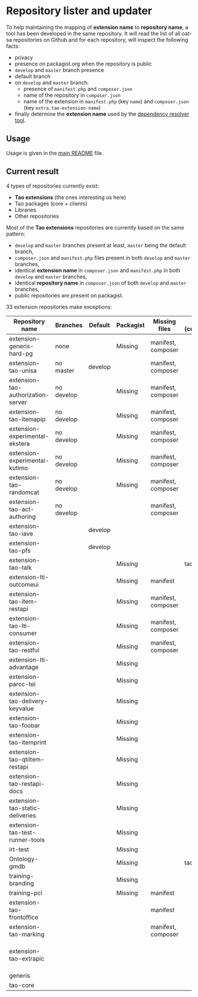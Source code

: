 # Repository lister and updater

To help maintaining the mapping of **extension name** to **repository name**, a tool has been developed in the same repository.
It will read the list of all oat-sa repositories on Github and for each repository, will inspect the following facts:

- privacy
- presence on packagist.org when the repository is public
- `develop` and `master` branch presence
- default branch
- on `develop` and `master` branch:
    - presence of `manifest.php` and `composer.json`
    - name of the repository in `composer.json`
    - name of the extension in `manifest.php` (key `name`) and `composer.json` (key `extra.tao-extension-name`)
- finally determine the **extension name** used by the [dependency resolver tool](dependency-resolver.md).


## Usage

Usage is given in the [main README](../README.md) file.


## Current result

4 types of repositories currently exist:
- **Tao extensions** (the ones interesting us here)
- Tao packages (core + clients)
- Libraries
- Other repositories

Most of the **Tao extensions** repositories are currently based on the same pattern:

- `develop` and `master` branches present at least, `master` being the default branch,
- `composer.json` and `manifest.php` files present in both `develop` and `master` branches,
- identical **extension name** in `composer.json` and `manifest.php` in both `develop` and `master` branches,
- identical **repository name** in `composer.json` of both `develop` and `master` branches,
- public repositories are present on packagist.

33 extension repositories make exceptions:

| Repository name                    | Branches   | Default | Packagist | Missing files      | Repo name (composer.json) | Extension name                              | 
|------------------------------------|------------|---------|-----------|--------------------|---------------------------|---------------------------------------------| 
| extension-generis-hard-pg          | none       |         | Missing   | manifest, composer |                           | none                                        | 
| extension-tao-unisa                | no master  | develop |           | manifest, composer |                           |                                             | 
| extension-tao-authorization-server | no develop |         | Missing   | manifest, composer |                           | none                                        | 
| extension-tao-itemapip             | no develop |         | Missing   | manifest, composer |                           | none                                        | 
| extension-experimental-ekstera     | no develop |         | Missing   | manifest, composer |                           |                                             | 
| extension-experimental-kutimo      | no develop |         | Missing   | manifest, composer |                           |                                             | 
| extension-tao-randomcat            | no develop |         | Missing   | manifest, composer |                           |                                             | 
| extension-tao-act-authoring        | no develop |         |           | manifest, composer |                           |                                             | 
| extension-tao-iave                 |            | develop |           |                    |                           |                                             | 
| extension-tao-pfs                  |            | develop |           |                    |                           |                                             | 
| extension-tao-talk                 |            |         | Missing   |                    | taoTalk                   |                                             | 
| extension-lti-outcomeui            |            |         | Missing   | manifest           |                           |                                             | 
| extension-tao-item-restapi         |            |         | Missing   | manifest, composer |                           |                                             | 
| extension-tao-lti-consumer         |            |         | Missing   | manifest, composer |                           |                                             | 
| extension-tao-restful              |            |         | Missing   | manifest, composer |                           |                                             | 
| extension-lti-advantage            |            |         | Missing   |                    |                           |                                             | 
| extension-parcc-tei                |            |         | Missing   |                    |                           |                                             | 
| extension-tao-delivery-keyvalue    |            |         | Missing   |                    |                           |                                             | 
| extension-tao-foobar               |            |         | Missing   |                    |                           |                                             | 
| extension-tao-itemprint            |            |         | Missing   |                    |                           |                                             | 
| extension-tao-qtiitem-restapi      |            |         | Missing   |                    |                           |                                             | 
| extension-tao-restapi-docs         |            |         | Missing   |                    |                           |                                             | 
| extension-tao-static-deliveries    |            |         | Missing   |                    |                           |                                             | 
| extension-tao-test-runner-tools    |            |         | Missing   |                    |                           |                                             | 
| irt-test                           |            |         | Missing   |                    |                           | irtTest                                     | 
| Ontology-gmdb                      |            |         | Missing   |                    | taoGmdb                   | taoGmdb                                     | 
| training-branding                  |            |         | Missing   |                    |                           | trainingBranding                            | 
| training-pci                       |            |         | Missing   | manifest           |                           | trainingPci                                 | 
| extension-tao-frontoffice          |            |         |           | manifest           |                           |                                             | 
| extension-tao-marking              |            |         |           | manifest, composer |                           |                                             | 
| extension-tao-extrapic             |            |         |           |                    |                           | taoExtraPic (develop), taoTextHelp (master) | 
| generis                            |            |         |           |                    |                           | generis                                     | 
| tao-core                           |            |         |           |                    |                           | tao                                         | 
